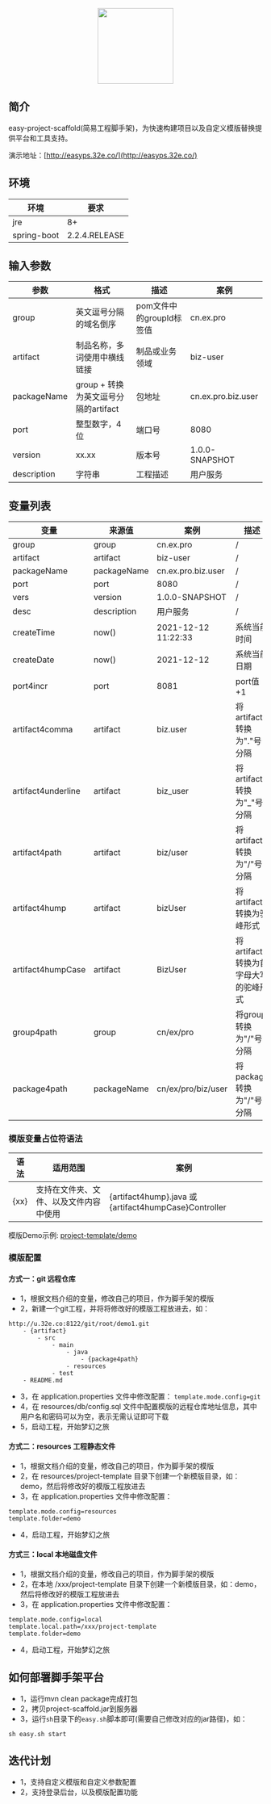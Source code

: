 <p align="center">
	<a href="https://github.com/Ln-guolin/easy-project-scaffold"><img src="https://soilove.oss-cn-hangzhou.aliyuncs.com/32e/pro-mall/easy-p-s.png" height="150px"></a>
</p>

## 简介

easy-project-scaffold(简易工程脚手架)，为快速构建项目以及自定义模版替换提供平台和工具支持。

演示地址：[http://easyps.32e.co/](http://easyps.32e.co/)

## 环境

|环境|要求|
|---|---|
|jre|8+|
|spring-boot|2.2.4.RELEASE|



## 输入参数

|参数|格式|描述|案例|
|---|---|---|---|
|group|英文逗号分隔的域名倒序|pom文件中的groupId标签值|cn.ex.pro|
|artifact|制品名称，多词使用中横线链接|制品或业务领域 |biz-user|
|packageName|group + 转换为英文逗号分隔的artifact|包地址 |cn.ex.pro.biz.user|
|port|整型数字，4位|端口号|8080|
|version|xx.xx|版本号|1.0.0-SNAPSHOT|
|description|字符串|工程描述|用户服务|


## 变量列表

|变量|来源值|案例|描述|
|---|---|---|---|
|group|group|cn.ex.pro|/|
|artifact|artifact|biz-user|/|
|packageName|packageName|cn.ex.pro.biz.user|/|
|port|port|8080|/|
|vers|version|1.0.0-SNAPSHOT|/|
|desc|description|用户服务|/|
|createTime|now()|2021-12-12 11:22:33|系统当前时间|
|createDate|now()|2021-12-12|系统当前日期|
|port4incr|port|8081|port值+1|
|artifact4comma|artifact|biz.user|将artifact转换为"."号分隔|
|artifact4underline|artifact|biz_user|将artifact转换为"_"号分隔|
|artifact4path|artifact|biz/user|将artifact转换为"/"号分隔|
|artifact4hump|artifact|bizUser|将artifact转换为驼峰形式|
|artifact4humpCase|artifact|BizUser|将artifact转换为首字母大写的驼峰形式|
|group4path|group|cn/ex/pro|将group转换为"/"号分隔|
|package4path|packageName|cn/ex/pro/biz/user|将package转换为"/"号分隔|


### 模版变量占位符语法

|语法|适用范围|案例|
|---|---|---|
|{xx}|支持在文件夹、文件、以及文件内容中使用|{artifact4hump}.java 或 {artifact4humpCase}Controller|

模版Demo示例: [project-template/demo](https://github.com/Ln-guolin/potat-project-scaffold/tree/main/src/main/resources/project-template/demo)

### 模版配置

#### 方式一：git 远程仓库
- 1，根据文档介绍的变量，修改自己的项目，作为脚手架的模版
- 2，新建一个git工程，并将将修改好的模版工程放进去，如：
```
http://u.32e.co:8122/git/root/demo1.git
    - {artifact}
        - src
            - main
                - java
                    - {package4path}
                - resources
            - test
    - README.md
```
- 3，在 application.properties 文件中修改配置： `template.mode.config=git`
- 4，在 resources/db/config.sql 文件中配置模版的远程仓库地址信息，其中用户名和密码可以为空，表示无需认证即可下载
- 5，启动工程，开始梦幻之旅

#### 方式二：resources 工程静态文件
- 1，根据文档介绍的变量，修改自己的项目，作为脚手架的模版
- 2，在 resources/project-template 目录下创建一个新模版目录，如：demo，然后将修改好的模版工程放进去
- 3，在 application.properties 文件中修改配置：
```
template.mode.config=resources
template.folder=demo
```
- 4，启动工程，开始梦幻之旅

#### 方式三：local 本地磁盘文件
- 1，根据文档介绍的变量，修改自己的项目，作为脚手架的模版
- 2，在本地 /xxx/project-template 目录下创建一个新模版目录，如：demo，然后将修改好的模版工程放进去
- 3，在 application.properties 文件中修改配置：
```
template.mode.config=local
template.local.path=/xxx/project-template
template.folder=demo
```
- 4，启动工程，开始梦幻之旅

## 如何部署脚手架平台
- 1，运行mvn clean package完成打包
- 2，拷贝project-scaffold.jar到服务器
- 3，运行`sh`目录下的`easy.sh`脚本即可(需要自己修改对应的jar路径)，如：
```
sh easy.sh start
```

## 迭代计划
- 1，支持自定义模版和自定义参数配置
- 2，支持登录后台，以及模版配置功能
